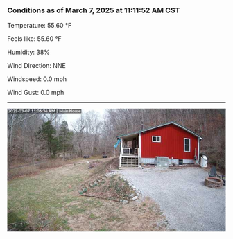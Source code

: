 ### Conditions as of March 7, 2025 at 11:11:52 AM CST 

Temperature: 55.60 &deg;F

Feels like: 55.60 &deg;F

Humidity: 38%

Wind Direction: NNE

Windspeed: 0.0 mph

Wind Gust: 0.0 mph

---

<img src="./images/latest.jpeg"/>

